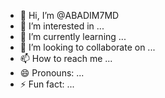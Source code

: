 - 👋 Hi, I’m @ABADIM7MD
- 👀 I’m interested in ...
- 🌱 I’m currently learning ...
- 💞️ I’m looking to collaborate on ...
- 📫 How to reach me ...
- 😄 Pronouns: ...
- ⚡ Fun fact: ...

<!---
ABADIM7MD/ABADIM7MD is a ✨ special ✨ repository because its `README.md` (this file) appears on your GitHub profile.
You can click the Preview link to take a look at your changes.
--->
